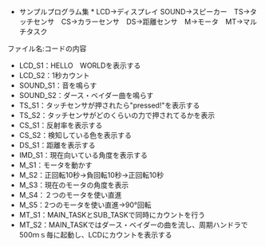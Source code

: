 * サンプルプログラム集 * 
LCD→ディスプレイ SOUND→スピーカー　TS→タッチセンサ　CS→カラーセンサ　DS→距離センサ　M→モータ　MT→マルチタスク  
 
ファイル名:コードの内容  
- LCD_S1：HELLO　WORLDを表示する  
- LCD_S2：1秒カウント  
- SOUND_S1：音を鳴らす  
- SOUND_S2：ダース・ベイダー曲を鳴らす  
- TS_S1：タッチセンサが押されたら"pressed!"を表示する  
- TS_S2：タッチセンサがどのくらいの力で押されてるかを表示  
- CS_S1：反射率を表示する  
- CS_S2：検知している色を表示する  
- DS_S1：距離を表示する  
- IMD_S1：現在向いている角度を表示する  
- M_S1：モータを動かす  
- M_S2：正回転10秒→負回転10秒→正回転10秒  
- M_S3：現在のモータの角度を表示  
- M_S4：２つのモータを使い直進  
- M_S5：2つのモータを使い直進→90°回転  
- MT_S1：MAIN_TASKとSUB_TASKで同時にカウントを行う  
- MT_S2：MAIN_TASKではダース・ベイダーの曲を流し、周期ハンドラで500ｍｓ毎に起動し、LCDにカウントを表示する
